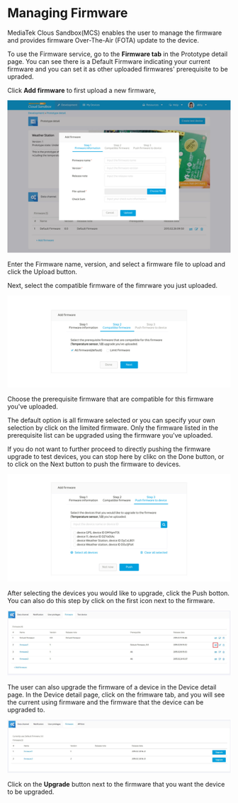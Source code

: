 # Managing Firmware

MediaTek Clous Sandbox(MCS) enables the user to manage the firmware and provides firmware Over-The-Air (FOTA) update to the device.

To use the Firmware service, go to the **Firmware tab** in the Prototype detail page. You can see there is a Default Firmware indicating your current firmware and you can set it as other uploaded firmwares' prerequisite to be upraded.

Click **Add firmware** to first upload a new firmware,

![](https://raw.githubusercontent.com/Mediatek-Cloud/MCS/master/graphics/firmware/fw01.jpg)

Enter the Firmware name, version, and select a firmware file to upload and click the Upload button.

Next, select the compatible firmware of the fimrware you just uploaded.

![](https://raw.githubusercontent.com/Mediatek-Cloud/MCS/master/graphics/firmware/fw02.jpg)

Choose the prerequisite firmware that are compatible for this firmware you've uploaded.

The default option is all firmware selected or you can specify your own selection by click on the limited firmware. Only the firmware listed in the prerequisite list can be upgraded using the firmware you've uploaded.

If you do not want to further proceed to directly pushing the firmware upgrade to test devices, you can stop here by clikc on the Done button, or to click on the Next button to push the firmware to devices.

![](https://raw.githubusercontent.com/Mediatek-Cloud/MCS/master/graphics/firmware/fw03.jpg)

After selecting the devices you would like to upgrade, click the Push botton. You can also do this step by click on the first icon next to the firmware.

![](https://raw.githubusercontent.com/Mediatek-Cloud/MCS/master/graphics/firmware/fw04.JPG)

The user can also upgrade the firmware of a device in the Device detail page. In the Device detail page, click on the frimware tab, and you will see the current using firmware and the firmware that the device can be upgraded to.

![](https://raw.githubusercontent.com/Mediatek-Cloud/MCS/master/graphics/firmware/fw05.JPG)

Click on the **Upgrade** button next to the firmware that you want the device to be upgraded.


